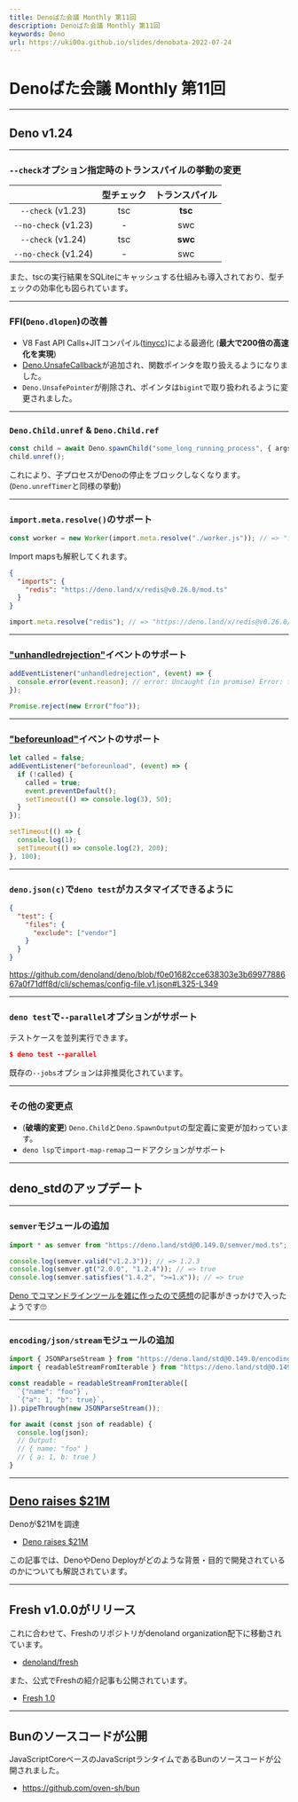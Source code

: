 ```yaml
---
title: Denoばた会議 Monthly 第11回
description: Denoばた会議 Monthly 第11回
keywords: Deno
url: https://uki00a.github.io/slides/denobata-2022-07-24
---
```


# Denoばた会議 Monthly 第11回

<!-- _class: lead -->

---

## Deno v1.24

<!-- _class: lead -->

---

### `--check`オプション指定時のトランスパイルの挙動の変更

||型チェック|トランスパイル|
|:---:|:---:|:---:|
|`--check` (v1.23)|tsc|**tsc**|
|`--no-check` (v1.23)|-|swc|
|`--check` (v1.24)|tsc|**swc**|
|`--no-check` (v1.24)|-|swc|

また、tscの実行結果をSQLiteにキャッシュする仕組みも導入されており、型チェックの効率化も図られています。

---

### FFI(`Deno.dlopen`)の改善

- V8 Fast API Calls+JITコンパイル([tinycc](https://github.com/TinyCC/tinycc))による最適化 (**最大で200倍の高速化を実現**)
- [Deno.UnsafeCallback](https://doc.deno.land/https://raw.githubusercontent.com/denoland/deno/v1.24.0/cli/dts/lib.deno.unstable.d.ts/~/Deno.UnsafeCallback)が追加され、関数ポインタを取り扱えるようになりました。
- `Deno.UnsafePointer`が削除され、ポインタは`bigint`で取り扱われるように変更されました。

---

### `Deno.Child.unref` & `Deno.Child.ref` 

```typescript
const child = await Deno.spawnChild("some_long_running_process", { args });
child.unref();
```

これにより、子プロセスがDenoの停止をブロックしなくなります。(`Deno.unrefTimer`と同様の挙動)

---

### `import.meta.resolve()`のサポート

```ts
const worker = new Worker(import.meta.resolve("./worker.js")); // => "file:///home/uki00a/dev/worker.js"
```

Import mapsも解釈してくれます。

```json
{
  "imports": {
    "redis": "https://deno.land/x/redis@v0.26.0/mod.ts"
  }
}
```

```ts
import.meta.resolve("redis"); // => "https://deno.land/x/redis@v0.26.0/mod.ts"
```

---

### ["unhandledrejection"](https://developer.mozilla.org/ja/docs/Web/API/Window/unhandledrejection_event)イベントのサポート

```ts
addEventListener("unhandledrejection", (event) => {
  console.error(event.reason); // error: Uncaught (in promise) Error: foo
});

Promise.reject(new Error("foo"));
```

---

### ["beforeunload"](https://developer.mozilla.org/ja/docs/Web/API/Window/beforeunload_event)イベントのサポート

```ts
let called = false;
addEventListener("beforeunload", (event) => {
  if (!called) {
    called = true;
    event.preventDefault();
    setTimeout(() => console.log(3), 50);
  }
});

setTimeout(() => {
  console.log(1);
  setTimeout(() => console.log(2), 200);
}, 100);
```

---

### `deno.json(c)`で`deno test`がカスタマイズできるように

```json
{
  "test": {
    "files": {
      "exclude": ["vendor"]
    }
  }
}
```

https://github.com/denoland/deno/blob/f0e01682cce638303e3b6997788667a0f71dff8d/cli/schemas/config-file.v1.json#L325-L349

---

### `deno test`で`--parallel`オプションがサポート

テストケースを並列実行できます。

```json
$ deno test --parallel
```

既存の`--jobs`オプションは非推奨化されています。

---

### その他の変更点

- (**破壊的変更**) `Deno.Child`と`Deno.SpawnOutput`の型定義に変更が加わっています。
- `deno lsp`で`import-map-remap`コードアクションがサポート

---

## deno_stdのアップデート

<!-- _class: lead -->

---

### `semver`モジュールの追加

```typescript
import * as semver from "https://deno.land/std@0.149.0/semver/mod.ts";

console.log(semver.valid("v1.2.3")); // => 1.2.3
console.log(semver.gt("2.0.0", "1.2.4")); // => true
console.log(semver.satisfies("1.4.2", ">=1.x")); // => true
```

[Deno でコマンドラインツールを雑に作ったので感想](https://zenn.dev/sosukesuzuki/articles/177c782f8110ba)の記事がきっかけで入ったようです🙄

---

### `encoding/json/stream`モジュールの追加

```typescript
import { JSONParseStream } from "https://deno.land/std@0.149.0/encoding/json/stream.ts";
import { readableStreamFromIterable } from "https://deno.land/std@0.149.0/streams/conversion.ts";

const readable = readableStreamFromIterable([
  `{"name": "foo"}`,
  `{"a": 1, "b": true}`,
]).pipeThrough(new JSONParseStream());

for await (const json of readable) {
  console.log(json);
  // Output:
  // { name: "foo" }
  // { a: 1, b: true }
}
```

---

## [Deno raises $21M](https://deno.com/blog/series-a)

Denoが$21Mを調達

- [Deno raises $21M](https://deno.com/blog/series-a)

この記事では、DenoやDeno Deployがどのような背景・目的で開発されているのかについても解説されています。

---

## Fresh v1.0.0がリリース

これに合わせて、Freshのリポジトリがdenoland organization配下に移動されています。

- [denoland/fresh](https://github.com/denoland/fresh)

また、公式でFreshの紹介記事も公開されています。

- [Fresh 1.0](https://deno.com/blog/fresh-is-stable)

---

## Bunのソースコードが公開

JavaScriptCoreベースのJavaScriptランタイムであるBunのソースコードが公開されました。

- https://github.com/oven-sh/bun

